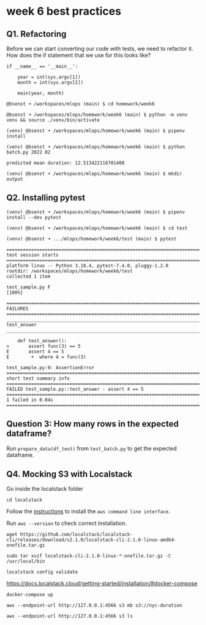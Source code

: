 # week 6 best practices

## Q1. Refactoring
Before we can start converting our code with tests, we need to refactor it. How does the if statement that we use for this looks like?

```
if __name__ == '__main__':

    year = int(sys.argv[1])
    month = int(sys.argv[2])

    main(year, month)
```

`@bsenst ➜ /workspaces/mlops (main) $ cd homework/week6`

`@bsenst ➜ /workspaces/mlops/homework/week6 (main) $ python -m venv venv && source ./venv/bin/activate`

`(venv) @bsenst ➜ /workspaces/mlops/homework/week6 (main) $ pipenv install`

`(venv) @bsenst ➜ /workspaces/mlops/homework/week6 (main) $ python batch.py 2022 02`

`predicted mean duration: 12.513422116701408`

`(venv) @bsenst ➜ /workspaces/mlops/homework/week6 (main) $ mkdir output`

## Q2. Installing pytest

`(venv) @bsenst ➜ /workspaces/mlops/homework/week6 (main) $ pipenv install --dev pytest`

`(venv) @bsenst ➜ /workspaces/mlops/homework/week6 (main) $ cd test`

`(venv) @bsenst ➜ .../mlops/homework/week6/test (main) $ pytest`

```
=============================================================================== test session starts ===============================================================================
platform linux -- Python 3.10.4, pytest-7.4.0, pluggy-1.2.0
rootdir: /workspaces/mlops/homework/week6/test
collected 1 item                                                                                                                                                                  

test_sample.py F                                                                                                                                                            [100%]

==================================================================================== FAILURES =====================================================================================
___________________________________________________________________________________ test_answer ___________________________________________________________________________________

    def test_answer():
>       assert func(3) == 5
E       assert 4 == 5
E        +  where 4 = func(3)

test_sample.py:9: AssertionError
============================================================================= short test summary info =============================================================================
FAILED test_sample.py::test_answer - assert 4 == 5
================================================================================ 1 failed in 0.04s ================================================================================
```

## Question 3: How many rows in the expected dataframe?

Run `prepare_data(df_test)` from `test_batch.py` to get the expected dataframe.

## Q4. Mocking S3 with Localstack

Go inside the localstack folder

`cd localstack`

Follow the [instructions](https://docs.aws.amazon.com/cli/latest/userguide/getting-started-install.html) to install the `aws command line interface`.

Run `aws --version` to check correct installation.

`wget https://github.com/localstack/localstack-cli/releases/download/v2.1.0/localstack-cli-2.1.0-linux-amd64-onefile.tar.gz`

`sudo tar xvzf localstack-cli-2.1.0-linux-*-onefile.tar.gz -C /usr/local/bin`

`localstack config validate`

https://docs.localstack.cloud/getting-started/installation/#docker-compose

`docker-compose up`

`aws --endpoint-url http://127.0.0.1:4566 s3 mb s3://nyc-duration`

`aws --endpoint-url http://127.0.0.1:4566 s3 ls`
